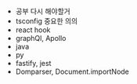 


<br/>

* 공부 다시 해야할거
* tsconfig 중요한 의의
* react hook
* graphQl, Apollo
* java
* py
* fastify, jest
* Domparser, Document.importNode
  <br/>
